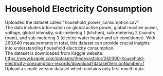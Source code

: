 # Household Electricity Consumption
Uploaded the dataset called "household_power_consumption.csv"<br>
The data includes information on global active power, global reactive power, voltage, global intensity, sub-metering 1 (kitchen), sub-metering 2 (laundry room), and sub-metering 3 (electric water heater and air conditioner). With 260,640 measurements in total, this dataset can provide crucial insights into understanding household electricity consumption.<br>
The dataset is downloaded from Kaggle website: https://www.kaggle.com/datasets/thedevastator/240000-household-electricity-consumption-records/download?datasetVersionNumber=1 <br>
Upload a simple version dataset which contains only first month data.<br>
